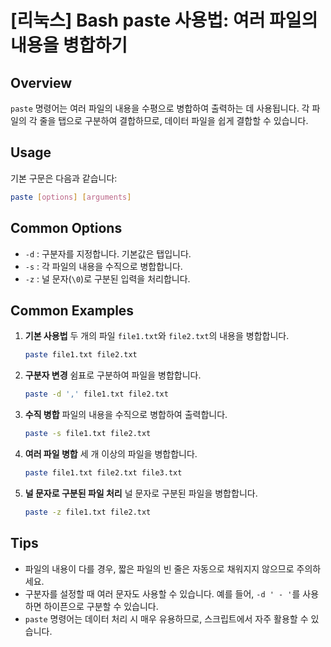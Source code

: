# [리눅스] Bash paste 사용법: 여러 파일의 내용을 병합하기

## Overview
`paste` 명령어는 여러 파일의 내용을 수평으로 병합하여 출력하는 데 사용됩니다. 각 파일의 각 줄을 탭으로 구분하여 결합하므로, 데이터 파일을 쉽게 결합할 수 있습니다.

## Usage
기본 구문은 다음과 같습니다:

```bash
paste [options] [arguments]
```

## Common Options
- `-d` : 구분자를 지정합니다. 기본값은 탭입니다.
- `-s` : 각 파일의 내용을 수직으로 병합합니다.
- `-z` : 널 문자(`\0`)로 구분된 입력을 처리합니다.

## Common Examples

1. **기본 사용법**
   두 개의 파일 `file1.txt`와 `file2.txt`의 내용을 병합합니다.
   ```bash
   paste file1.txt file2.txt
   ```

2. **구분자 변경**
   쉼표로 구분하여 파일을 병합합니다.
   ```bash
   paste -d ',' file1.txt file2.txt
   ```

3. **수직 병합**
   파일의 내용을 수직으로 병합하여 출력합니다.
   ```bash
   paste -s file1.txt file2.txt
   ```

4. **여러 파일 병합**
   세 개 이상의 파일을 병합합니다.
   ```bash
   paste file1.txt file2.txt file3.txt
   ```

5. **널 문자로 구분된 파일 처리**
   널 문자로 구분된 파일을 병합합니다.
   ```bash
   paste -z file1.txt file2.txt
   ```

## Tips
- 파일의 내용이 다를 경우, 짧은 파일의 빈 줄은 자동으로 채워지지 않으므로 주의하세요.
- 구분자를 설정할 때 여러 문자도 사용할 수 있습니다. 예를 들어, `-d ' - '`를 사용하면 하이픈으로 구분할 수 있습니다.
- `paste` 명령어는 데이터 처리 시 매우 유용하므로, 스크립트에서 자주 활용할 수 있습니다.